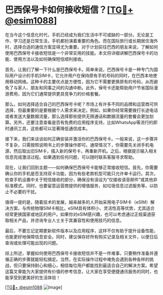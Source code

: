 # 巴西保号卡如何接收短信？[[TG💪+ @esim1088](https://t.me/s/esim1088)]

在当今这个信息化时代，手机已经成为我们生活中不可或缺的一部分。无论是工作、学习还是日常生活，手机都扮演着重要的角色。而在国际旅行或长期居住海外时，选择合适的通信方案显得尤为重要。对于计划前往巴西的朋友来说，了解如何使用巴西保号卡接收短信是一个非常实用的技能。本文将详细讲解巴西保号卡的功能、使用方法以及如何确保短信顺利接收。

首先，让我们了解一下什么是巴西保号卡。简单来说，巴西保号卡是一种专门为国际用户设计的手机SIM卡，它允许用户在保持原有手机号码的同时，在巴西本地使用移动网络。这种卡的主要优点是方便性，因为它不需要更换原有的号码，从而避免了与家人、朋友和同事之间的沟通中断。此外，保号卡还能帮助用户节省国际漫游费用，因为它们通常提供更具竞争力的价格套餐。

那么，如何选择适合自己的巴西保号卡呢？市场上有许多不同的品牌和运营商可供选择，但最重要的是要根据个人需求来决定。例如，如果你经常需要拨打长途电话或者发送大量数据流量，那么选择那些提供无限通话和数据流量的套餐会更加划算。另外，还要注意查看是否有免费的应用程序支持，比如WhatsApp等流行的即时通讯工具，这些都可以显著降低通信成本。

接下来，我们来谈谈如何正确安装并激活你的巴西保号卡。一般来说，这一步骤并不复杂，只需按照说明书上的步骤操作即可。通常情况下，你需要先关闭手机电源，然后取出旧SIM卡，插入新的保号卡，再重新开机。之后，根据提示输入相关信息完成激活过程。如果遇到任何问题，可以随时联系客服寻求帮助。

现在，让我们回到主题——如何确保巴西保号卡能够正常接收短信。首先，你需要确认你的手机是否支持双卡功能，因为有些老款机型可能只允许单卡运行。其次，检查手机设置中关于短信接收的部分，确保没有误设为“仅接收语音邮件”或其他非标准模式。同时，也要留意运营商提供的增值服务，如垃圾信息过滤服务等，以防止不必要的干扰。

值得一提的是，随着技术的发展，越来越多的人开始采用电子SIM卡（eSIM）解决方案。与传统物理SIM卡相比，eSIM具有体积小、灵活性高等优势，尤其适合经常更换国家或地区的用户。如果你对eSIM感兴趣，也可以考虑通过正规渠道获取相关产品，并咨询专业人士关于其兼容性和使用技巧的信息。

最后，不要忘记定期更新软件版本以及应用程序，这样不仅有助于提升设备性能，也能更好地保障信息安全。同时，建议保存好所有购买记录及相关文件，以便日后查询或处理可能出现的问题。

综上所述，掌握如何使用巴西保号卡接收短信并不是一件难事，只要稍作准备并遵循正确的步骤就能轻松搞定。当然，在实际操作过程中难免会遇到各种各样的挑战，但只要保持耐心和细心，相信每位用户都能找到最适合自己的解决方案。希望这篇文章能为大家提供有价值的参考信息，让大家在享受便捷通讯服务的同时，也能享受到更美好的生活体验！

[[TG💪+ @esim1088](https://t.me/s/esim1088) ![Image](https://i.postimg.cc/4NQfJmqS/Snipaste-2025-05-13-00-14-12.png)]